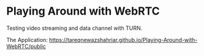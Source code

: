 # Playing Around with WebRTC

Testing video streaming and data channel with TURN.

The Application: <a href="https://tareqnewazshahriar.github.io/Playing-Around-with-WebRTC/public">https://tareqnewazshahriar.github.io/Playing-Around-with-WebRTC/public</a>
